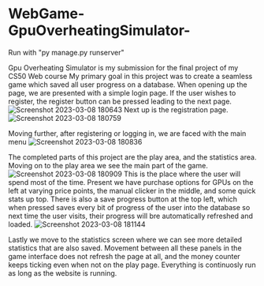 ﻿# WebGame-GpuOverheatingSimulator-
Run with "py manage.py runserver"

Gpu Overheating Simulator is my submission for the final project of my CS50 Web course
My primary goal in this project was to create a seamless game which saved all user progress on a database.
When opening up the page, we are presented with a simple login page. If the user wishes to register, the register button can be pressed leading to the next page.
![Screenshot 2023-03-08 180643](https://user-images.githubusercontent.com/56690175/223767505-62cff6fa-a25d-40d7-8ad8-51c0e77a5341.png)
Next up is the registration page.
![Screenshot 2023-03-08 180759](https://user-images.githubusercontent.com/56690175/223767898-470b3a9f-6e57-4335-a775-8c63c01a7d38.png)

Moving further, after registering or logging in, we are faced with the main menu 
![Screenshot 2023-03-08 180836](https://user-images.githubusercontent.com/56690175/223768030-ce859a20-0e24-46ed-a83b-b2daa826ff3a.png)

The completed parts of this project are the play area, and the statistics area. Moving on to the play area we see the main part of the game.
![Screenshot 2023-03-08 180909](https://user-images.githubusercontent.com/56690175/223768244-be93cc28-7538-4405-855d-d3bc9160b280.png)
This is the place where the user will spend most of the time. Present we have purchase options for GPUs on the left at varying price points, the manual clicker in the middle, and some quick stats up top. There is also a save progress button at the top left, which when pressed saves every bit of progress of the user into the database so next time the user visits, their progress will bre automatically refreshed and loaded. 
![Screenshot 2023-03-08 181144](https://user-images.githubusercontent.com/56690175/223768708-58eb086e-b208-4c52-8d10-5461a7da7090.png)

Lastly we move to the statistics screen where we can see more detailed statistics that are also saved. Movement between all these panels in the game interface does not refresh the page at all, and the money counter keeps ticking even when not on the play page. Everything is continuosly run as long as the website is running. 

